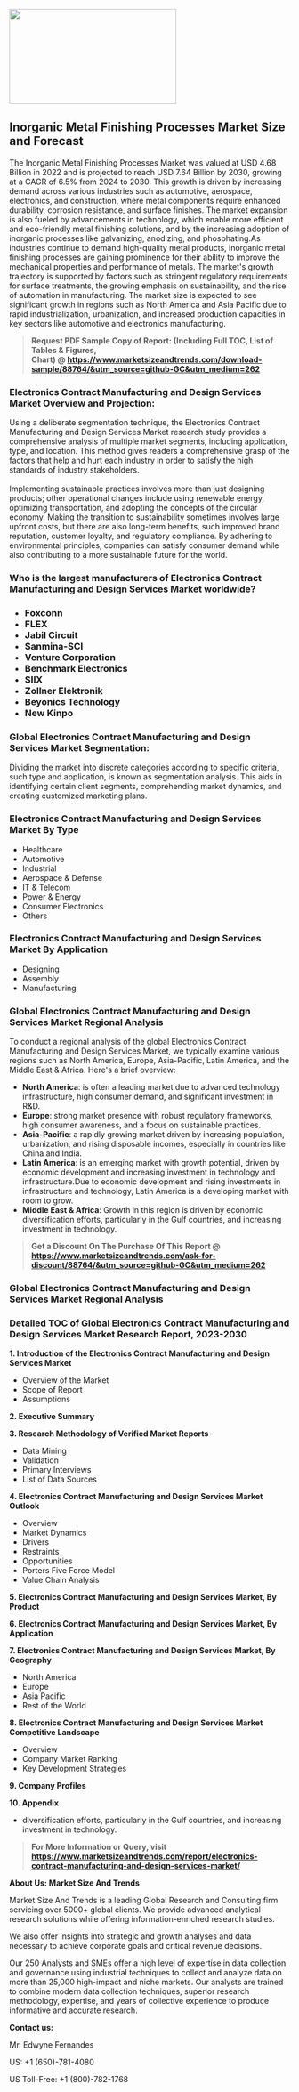 <p><img class="alignnone size-medium wp-image-20088" src="https://ffe5etoiles.com/wp-content/uploads/2024/12/MST1-300x171.png" alt="" width="300" height="171" /></p><h2>Inorganic Metal Finishing Processes Market Size and Forecast</h2><p>The Inorganic Metal Finishing Processes Market was valued at USD 4.68 Billion in 2022 and is projected to reach USD 7.64 Billion by 2030, growing at a CAGR of 6.5% from 2024 to 2030. This growth is driven by increasing demand across various industries such as automotive, aerospace, electronics, and construction, where metal components require enhanced durability, corrosion resistance, and surface finishes. The market expansion is also fueled by advancements in technology, which enable more efficient and eco-friendly metal finishing solutions, and by the increasing adoption of inorganic processes like galvanizing, anodizing, and phosphating.As industries continue to demand high-quality metal products, inorganic metal finishing processes are gaining prominence for their ability to improve the mechanical properties and performance of metals. The market's growth trajectory is supported by factors such as stringent regulatory requirements for surface treatments, the growing emphasis on sustainability, and the rise of automation in manufacturing. The market size is expected to see significant growth in regions such as North America and Asia Pacific due to rapid industrialization, urbanization, and increased production capacities in key sectors like automotive and electronics manufacturing.</p><blockquote id="" class=""><strong>Request PDF Sample Copy of Report: (Including Full TOC, List of Tables &amp; Figures, Chart)&nbsp;@&nbsp;<strong><a href="https://www.marketsizeandtrends.com/download-sample/88764/&utm_source=github-GC&utm_medium=262" target="_blank">https://www.marketsizeandtrends.com/download-sample/88764/&utm_source=github-GC&utm_medium=262</a></strong></strong></blockquote><h3 id="" class="">Electronics Contract Manufacturing and Design Services Market&nbsp;Overview and Projection:</h3><p id="" class="">Using a deliberate segmentation technique, the Electronics Contract Manufacturing and Design Services Market research study provides a comprehensive analysis of multiple market segments, including application, type, and location. This method gives readers a comprehensive grasp of the factors that help and hurt each industry in order to satisfy the high standards of industry stakeholders. <br /> <br />Implementing sustainable practices involves more than just designing products; other operational changes include using renewable energy, optimizing transportation, and adopting the concepts of the circular economy. Making the transition to sustainability sometimes involves large upfront costs, but there are also long-term benefits, such improved brand reputation, customer loyalty, and regulatory compliance. By adhering to environmental principles, companies can satisfy consumer demand while also contributing to a more sustainable future for the world.</p><h3 id="" class="">Who is the largest manufacturers of&nbsp;Electronics Contract Manufacturing and Design Services Market worldwide?</h3><h3 class=""><p><ul><li>Foxconn </li><li> FLEX </li><li> Jabil Circuit </li><li> Sanmina-SCI </li><li> Venture Corporation </li><li> Benchmark Electronics </li><li> SIIX </li><li> Zollner Elektronik </li><li> Beyonics Technology </li><li> New Kinpo</li></ul></p></h3><h3 id="" class="">Global&nbsp;Electronics Contract Manufacturing and Design Services Market Segmentation:</h3><p id="" class="">Dividing the market into discrete categories according to specific criteria, such type and application, is known as segmentation analysis. This aids in identifying certain client segments, comprehending market dynamics, and creating customized marketing plans.</p><h3 id="" class="">Electronics Contract Manufacturing and Design Services Market&nbsp;By Type</h3><p><p><ul><li>Healthcare </li><li> Automotive </li><li> Industrial </li><li> Aerospace & Defense </li><li> IT & Telecom </li><li> Power & Energy </li><li> Consumer Electronics </li><li> Others</p></li></ul></p></p><h3 id="" class="">Electronics Contract Manufacturing and Design Services Market&nbsp;By Application</h3><p class=""><p><ul><li>Designing </li><li> Assembly </li><li> Manufacturing</li></ul></p></p><h3 id="" class="">Global Electronics Contract Manufacturing and Design Services Market Regional Analysis</h3><p id="" class="">To conduct a regional analysis of the global Electronics Contract Manufacturing and Design Services Market, we typically examine various regions such as North America, Europe, Asia-Pacific, Latin America, and the Middle East &amp; Africa. Here's a brief overview:</p><ul><li><strong>North America</strong>: is often a leading market due to advanced technology infrastructure, high consumer demand, and significant investment in R&amp;D.</li><li><strong>Europe</strong>: strong market presence with robust regulatory frameworks, high consumer awareness, and a focus on sustainable practices.</li><li><strong>Asia-Pacific</strong>: a rapidly growing market driven by increasing population, urbanization, and rising disposable incomes, especially in countries like China and India.</li><li><strong>Latin America</strong>: is an emerging market with growth potential, driven by economic development and increasing investment in technology and infrastructure.Due to economic development and rising investments in infrastructure and technology, Latin America is a developing market with room to grow.</li><li><strong>Middle East &amp; Africa</strong>: Growth in this region is driven by economic diversification efforts, particularly in the Gulf countries, and increasing investment in technology.</li></ul><blockquote id="" class=""><strong>Get a Discount On The Purchase Of This Report @ <strong><a href="https://www.marketsizeandtrends.com/ask-for-discount/88764/&utm_source=github-GC&utm_medium=262" target="_blank">https://www.marketsizeandtrends.com/ask-for-discount/88764/&utm_source=github-GC&utm_medium=262</a></strong></strong></blockquote><h3 id="" class="">Global Electronics Contract Manufacturing and Design Services Market Regional Analysis</h3><h3 id="" class="">Detailed TOC of Global Electronics Contract Manufacturing and Design Services Market Research Report, 2023-2030</h3><p id="" class=""><strong>1. Introduction of the Electronics Contract Manufacturing and Design Services Market</strong></p><ul><li>Overview of the Market</li><li>Scope of Report</li><li>Assumptions</li></ul><p id="" class=""><strong>2. Executive Summary</strong></p><p id="" class=""><strong>3. Research Methodology of Verified Market Reports</strong></p><ul><li>Data Mining</li><li>Validation</li><li>Primary Interviews</li><li>List of Data Sources</li></ul><p id="" class=""><strong>4. Electronics Contract Manufacturing and Design Services Market Outlook</strong></p><ul><li>Overview</li><li>Market Dynamics</li><li>Drivers</li><li>Restraints</li><li>Opportunities</li><li>Porters Five Force Model</li><li>Value Chain Analysis</li></ul><p id="" class=""><strong>5. Electronics Contract Manufacturing and Design Services Market, By Product</strong></p><p id="" class=""><strong>6. Electronics Contract Manufacturing and Design Services Market, By Application</strong></p><p id="" class=""><strong>7. Electronics Contract Manufacturing and Design Services Market, By Geography</strong></p><ul><li>North America</li><li>Europe</li><li>Asia Pacific</li><li>Rest of the World</li></ul><p id="" class=""><strong>8. Electronics Contract Manufacturing and Design Services Market Competitive Landscape</strong></p><ul><li>Overview</li><li>Company Market Ranking</li><li>Key Development Strategies</li></ul><p id="" class=""><strong>9. Company Profiles</strong></p><p id="" class=""><strong>10. Appendix</strong></p><ul><li>diversification efforts, particularly in the Gulf countries, and increasing investment in technology.</li></ul><blockquote id="" class=""><strong>For More Information or Query, visit <strong><strong><a href="https://www.marketsizeandtrends.com/report/electronics-contract-manufacturing-and-design-services-market/" target="_blank">https://www.marketsizeandtrends.com/report/electronics-contract-manufacturing-and-design-services-market/</a></strong></strong></strong></blockquote><p id="" class=""><strong>About Us: Market Size And Trends</strong></p><p id="" class="">Market Size And Trends is a leading Global Research and Consulting firm servicing over 5000+ global clients. We provide advanced analytical research solutions while offering information-enriched research studies.</p><p id="" class="">We also offer insights into strategic and growth analyses and data necessary to achieve corporate goals and critical revenue decisions.</p><p id="" class="">Our 250 Analysts and SMEs offer a high level of expertise in data collection and governance using industrial techniques to collect and analyze data on more than 25,000 high-impact and niche markets. Our analysts are trained to combine modern data collection techniques, superior research methodology, expertise, and years of collective experience to produce informative and accurate research.</p><p id="" class=""><strong>Contact us:</strong></p><p id="" class="">Mr. Edwyne Fernandes</p><p id="" class="">US: +1 (650)-781-4080</p><p id="" class="">US Toll-Free: +1 (800)-782-1768</p>
